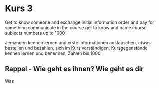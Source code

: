 # Kurs 3

Get to know someone and exchange initial information
order and pay for something
communicate in the course
get to know and name course subjects
numbers up to 1000

Jemanden kennen lernen und erste Informationen austauschen,
etwas bestellen und bezahlen, 
sich im Kurs verständigen, 
Kursgegenstände kennen lernen und benennen, 
Zahlen bis 1000

## Rappel - Wie geht es ihnen? Wie geht es dir

Was 

